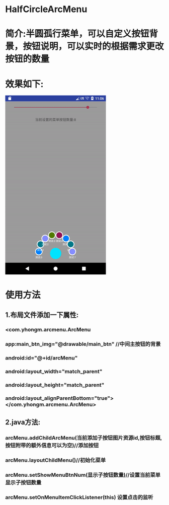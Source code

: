 # HalfCircleArcMenu

# 简介:半圆孤行菜单，可以自定义按钮背景，按钮说明，可以实时的根据需求更改按钮的数量

# 效果如下:
<img src="/preview/preview.gif">

# 使用方法
## 1.布局文件添加一下属性:
###  <com.yhongm.arcmenu.ArcMenu
###        app:main_btn_img="@drawable/main_btn"  //中间主按钮的背景
###        android:id="@+id/arcMenu"
###        android:layout_width="match_parent"
###        android:layout_height="match_parent"
###        android:layout_alignParentBottom="true"></com.yhongm.arcmenu.ArcMenu>
###

## 2.java方法:
### arcMenu.addChildArcMenu(当前添加子按钮图片资源id,按钮标题,按钮附带的额外信息可以为空)//添加按钮
### arcMenu.layoutChildMenu()//初始化菜单 
###  arcMenu.setShowMenuBtnNum(显示子按钮数量)//设置当前菜单显示子按钮数量
### arcMenu.setOnMenuItemClickListener(this) 设置点击的监听
